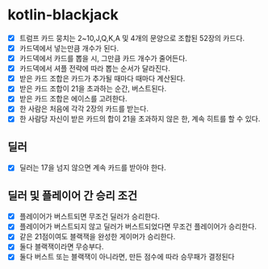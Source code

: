 # kotlin-blackjack

- [X] 트럼프 카드 뭉치는 2~10,J,Q,K,A 및 4개의 문양으로 조합된 52장의 카드다.
- [X] 카드덱에서 넣는만큼 개수가 된다.
- [X] 카드덱에서 카드를 뽑을 시, 그만큼 카드 개수가 줄어든다.
- [X] 카드덱에서 셔플 전략에 따라 뽑는 순서가 달라진다.
- [X] 받은 카드 조합은 카드가 추가될 때마다 때마다 계산된다.
- [X] 받은 카드 조합이 21을 초과하는 순간, 버스트된다.
- [X] 받은 카드 조합은 에이스를 고려한다.
- [X] 한 사람은 처음에 각각 2장의 카드를 받는다.
- [X] 한 사람당 자신이 받은 카드의 합이 21을 초과하지 않은 한, 계속 히트를 할 수 있다.

## 딜러
- [X] 딜러는 17을 넘지 않으면 계속 카드를 받아야 한다.

## 딜러 및 플레이어 간 승리 조건
- [X] 플레이어가 버스트되면 무조건 딜러가 승리한다.
- [X] 플레이어가 버스트되지 않고 딜러가 버스트되었다면 무조건 플레이어가 승리한다.
- [X] 같은 21점이여도 블랙잭을 완성한 게이머가 승리한다.
- [X] 둘다 블랙잭이라면 무승부다.
- [X] 둘다 버스트 또는 블랙잭이 아니라면, 만든 점수에 따라 승무패가 결정된다